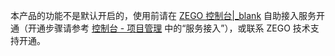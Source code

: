 <div class = 'mk-warning'>

本产品的功能不是默认开启的，使用前请在 [ZEGO 控制台\|_blank](https://console.zego.im) 自助接入服务开通（开通步骤请参考 [控制台 - 项目管理](#12107) 中的“服务接入”），或联系 ZEGO 技术支持开通。
</div>
